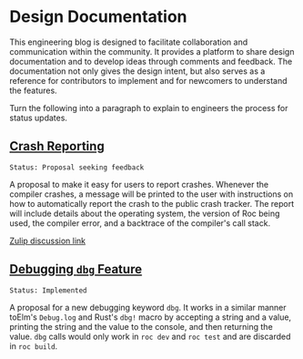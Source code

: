 
# Design Documentation

This engineering blog is designed to facilitate collaboration and communication within the community. It provides a platform to share design documentation and to develop ideas through comments and feedback. The documentation not only gives the design intent, but also serves as a reference for contributors to implement and for newcomers to understand the features.

Turn the following into a paragraph to explain to engineers the process for status updates.

## [Crash Reporting](/crash-reporting.html)

    Status: Proposal seeking feedback

A proposal to make it easy for users to report crashes. Whenever the compiler crashes, a message will be printed to the user with instructions on how to automatically report the crash to the public crash tracker. The report will include details about the operating system, the version of Roc being used, the compiler error, and a backtrace of the compiler's call stack.

[Zulip discussion link](https://roc.zulipchat.com/#narrow/stream/231635-compiler-development/topic/crash.20reporter/near/313538759)

## [Debugging `dbg` Feature](/dbg-feature.html)

    Status: Implemented

A proposal for a new debugging keyword `dbg`. It works in a similar manner toElm's `Debug.log` and Rust's `dbg!` macro by accepting a string and a value, printing the string and the value to the console, and then returning the value. `dbg` calls would only work in `roc dev` and `roc test` and are discarded in `roc build`.

